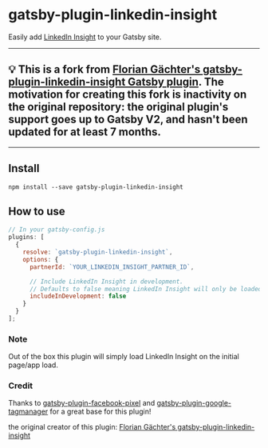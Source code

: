 # gatsby-plugin-linkedin-insight

Easily add [LinkedIn Insight](https://business.linkedin.com/marketing-solutions/website-demographics) to your Gatsby site.

---

## 💡 This is a fork from [Florian Gächter's gatsby-plugin-linkedin-insight Gatsby plugin](https://github.com/floriangaechter/gatsby-plugin-linkedin-insight.git). The motivation for creating this fork is inactivity on the original repository: the original plugin's support goes up to Gatsby V2, and hasn't been updated for at least 7 months.

---

## Install

`npm install --save gatsby-plugin-linkedin-insight`

## How to use

```javascript
// In your gatsby-config.js
plugins: [
  {
    resolve: `gatsby-plugin-linkedin-insight`,
    options: {
      partnerId: `YOUR_LINKEDIN_INSIGHT_PARTNER_ID`,

      // Include LinkedIn Insight in development.
      // Defaults to false meaning LinkedIn Insight will only be loaded in production.
      includeInDevelopment: false
    }
  }
];
```

### Note

Out of the box this plugin will simply load LinkedIn Insight on the initial page/app load.

### Credit

Thanks to [gatsby-plugin-facebook-pixel](https://github.com/gabeskipio/gatsby-plugin-facebook-pixel) and [gatsby-plugin-google-tagmanager](https://github.com/gatsbyjs/gatsby/tree/master/packages/gatsby-plugin-google-tagmanager) for a great base for this plugin!

the original creator of this plugin: [Florian Gächter's gatsby-plugin-linkedin-insight](https://github.com/floriangaechter/gatsby-plugin-linkedin-insight.git)
